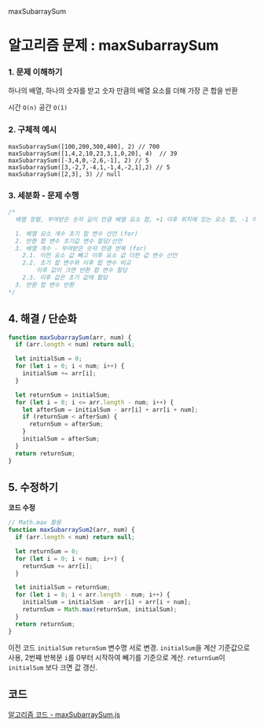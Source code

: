 maxSubarraySum
# 알고리즘 문제 : maxSubarraySum

### 1. 문제 이해하기
하나의 배열, 하나의 숫자를 받고 숫자 만큼의 배열 요소를 더해 가장 큰 합을 반환

시간 `O(n)` 공간 `O(1)`


### 2. 구체적 예시
```
maxSubarraySum([100,200,300,400], 2) // 700
maxSubarraySum([1,4,2,10,23,3,1,0,20], 4)  // 39
maxSubarraySum([-3,4,0,-2,6,-1], 2) // 5
maxSubarraySum([3,-2,7,-4,1,-1,4,-2,1],2) // 5
maxSubarraySum([2,3], 3) // null
```

### 3. 세분화 - 문제 수행
```javascript
/*
  배열 정렬, 부여받은 숫자 길이 만큼 배열 요소 합, +1 이후 위치에 있는 요소 합, -1 이전 위치에 있는 요소 빼기

  1. 배열 요소 개수 초기 합 변수 선언 (for)
  2. 반환 합 변수 초기값 변수 할당/선언
  3. 배열 개수 - 부여받은 숫자 만큼 반복 (for)
    2.1. 이전 요소 값 빼고 이후 요소 값 더한 값 변수 선언
    2.2. 초기 합 변수와 이후 합 변수 비교
        이후 값이 크면 반환 합 변수 할당
    2.3. 이후 값은 초기 값에 할당  
  3. 반환 합 변수 반환
*/
```

## 4. 해결 / 단순화
```javascript
function maxSubarraySum(arr, num) {
  if (arr.length < num) return null;

  let initialSum = 0;
  for (let i = 0; i < num; i++) {
    initialSum += arr[i];
  }

  let returnSum = initialSum;
  for (let i = 0; i <= arr.length - num; i++) {
    let afterSum = initialSum - arr[i] + arr[i + num];
    if (returnSum < afterSum) {
      returnSum = afterSum;
    }
    initialSum = afterSum;
  }
  return returnSum;
}
```


## 5. 수정하기
**코드 수정**    
```javascript
// Math.max 활용
function maxSubarraySum2(arr, num) {
  if (arr.length < num) return null;

  let returnSum = 0;
  for (let i = 0; i < num; i++) {
    returnSum += arr[i];
  }

  let initialSum = returnSum;
  for (let i = 0; i < arr.length - num; i++) {
    initialSum = initialSum - arr[i] + arr[i + num];
    returnSum = Math.max(returnSum, initialSum);
  }
  return returnSum;
}
```
이전 코드 `initialSum` `returnSum` 변수명 서로 변경. `initialSum`을 계산 기준값으로 사용, 2번째 반복문 `i`를 0부터 시작하여 빼기를 기준으로 계산. `returnSum`이 `initialSum` 보다 크면 값 갱신. 

## 코드
[알고리즘 코드 - maxSubarraySum.js](../../algorithm/problem/maxSubarraySum.js)